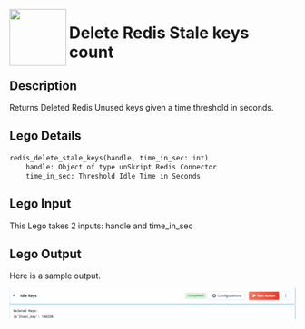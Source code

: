[<img align="left" src="https://unskript.com/assets/favicon.png" width="100" height="100" style="padding-right: 5px">](https://unskript.com/assets/favicon.png) 
<h1>Delete Redis Stale keys count</h1>

## Description
Returns Deleted Redis Unused keys given a time threshold in seconds.

## Lego Details
    redis_delete_stale_keys(handle, time_in_sec: int)
        handle: Object of type unSkript Redis Connector
        time_in_sec: Threshold Idle Time in Seconds

## Lego Input
This Lego takes 2 inputs: handle and time_in_sec


## Lego Output
Here is a sample output.

<img src="./1.png">
